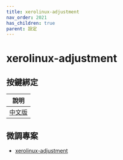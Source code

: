 ```yaml
---
title: xerolinux-adjustment
nav_order: 2021
has_children: true
parent: 設定
---
```



# xerolinux-adjustment


## 按鍵綁定

| 說明 |
| --- |
| [中文版](https://samwhelp.github.io/note-about-xerolinux/read/config/xerolinux-adjustment/keybind.html) |



## 微調專案

* [xerolinux-adjustment](https://github.com/samwhelp/note-about-xerolinux/tree/gh-pages/_demo/adjustment/xerolinux)


